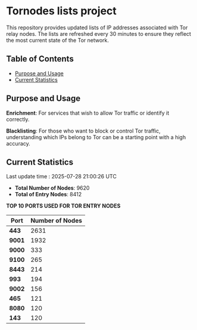 # Tornodes lists project

This repository provides updated lists of IP addresses associated with Tor relay nodes. The lists are refreshed every 30 minutes to ensure they reflect the most current state of the Tor network.

## Table of Contents

- [Purpose and Usage](#purpose-and-usage)
- [Current Statistics](#current-statistics)


## Purpose and Usage

**Enrichment**: For services that wish to allow Tor traffic or identify it correctly.

**Blacklisting**: For those who want to block or control Tor traffic, understanding which IPs belong to Tor can be a starting point with a high accuracy.

## Current Statistics

Last update time : 2025-07-28 21:00:26 UTC

- **Total Number of Nodes**: 9620
- **Total of Entry Nodes**: 8412

**TOP 10 PORTS USED FOR TOR ENTRY NODES**

| **Port** | **Number of Nodes** |
|------|-----------------|
| **443**   | 2631  |
| **9001**   | 1932  |
| **9000**   | 333  |
| **9100**   | 265  |
| **8443**   | 214  |
| **993**   | 194  |
| **9002**   | 156  |
| **465**   | 121  |
| **8080**   | 120  |
| **143**   | 120  |


